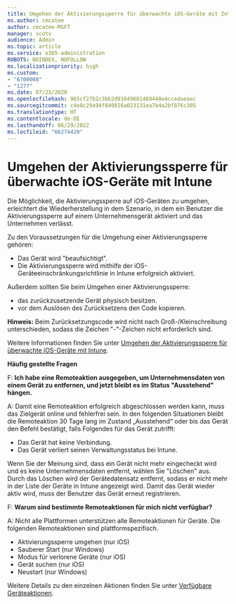 ```yaml
---
title: Umgehen der Aktivierungssperre für überwachte iOS-Geräte mit Intune
ms.author: cmcatee
author: cmcatee-MSFT
manager: scotv
audience: Admin
ms.topic: article
ms.service: o365-administration
ROBOTS: NOINDEX, NOFOLLOW
ms.localizationpriority: high
ms.custom:
- "6700008"
- "1277"
ms.date: 07/23/2020
ms.openlocfilehash: 965cf27b2c3bb2d91649881469448e4ccedaeaec
ms.sourcegitcommit: c4e8c29a94f840816a023131ea7b4a2bf876c305
ms.translationtype: HT
ms.contentlocale: de-DE
ms.lasthandoff: 06/29/2022
ms.locfileid: "66274420"
---
```

# <a name="bypass-activation-lock-on-supervised-ios-devices-with-intune"></a>Umgehen der Aktivierungssperre für überwachte iOS-Geräte mit Intune

Die Möglichkeit, die Aktivierungssperre auf iOS-Geräten zu umgehen, erleichtert die Wiederherstellung in dem Szenario, in dem ein Benutzer die Aktivierungssperre auf einem Unternehmensgerät aktiviert und das Unternehmen verlässt.

Zu den Voraussetzungen für die Umgehung einer Aktivierungssperre gehören:

- Das Gerät wird "beaufsichtigt".
- Die Aktivierungssperre wird mithilfe der iOS-Geräteeinschränkungsrichtlinie in Intune erfolgreich aktiviert.

Außerdem sollten Sie beim Umgehen einer Aktivierungssperre:

- das zurückzusetzende Gerät physisch besitzen.
- vor dem Auslösen des Zurücksetzens den Code kopieren.

**Hinweis:** Beim Zurücksetzungscode wird nicht nach Groß-/Kleinschreibung unterschieden, sodass die Zeichen "-"-Zeichen nicht erforderlich sind.

Weitere Informationen finden Sie unter [Umgehen der Aktivierungssperre für überwachte iOS-Geräte mit Intune](https://docs.microsoft.com/intune/device-activation-lock-bypass).

**Häufig gestellte Fragen**

F: **Ich habe eine Remoteaktion ausgegeben, um Unternehmensdaten von einem Gerät zu entfernen, und jetzt bleibt es im Status "Ausstehend" hängen.**

A: Damit eine Remoteaktion erfolgreich abgeschlossen werden kann, muss das Zielgerät online und fehlerfrei sein. In den folgenden Situationen bleibt die Remoteaktion 30 Tage lang im Zustand „Ausstehend“ oder bis das Gerät den Befehl bestätigt, falls Folgendes für das Gerät zutrifft:

- Das Gerät hat keine Verbindung.
- Das Gerät verliert seinen Verwaltungsstatus bei Intune.

Wenn Sie der Meinung sind, dass ein Gerät nicht mehr eingecheckt wird und es keine Unternehmensdaten entfernt, wählen Sie "Löschen" aus. Durch das Löschen wird der Gerätedatensatz entfernt, sodass er nicht mehr in der Liste der Geräte in Intune angezeigt wird. Damit das Gerät wieder aktiv wird, muss der Benutzer das Gerät erneut registrieren.

F: **Warum sind bestimmte Remoteaktionen für mich nicht verfügbar?**

A: Nicht alle Plattformen unterstützen alle Remoteaktionen für Geräte. Die folgenden Remoteaktionen sind plattformspezifisch.

- Aktivierungssperre umgehen (nur iOS)
- Sauberer Start (nur Windows)
- Modus für verlorene Geräte (nur iOS)
- Gerät suchen (nur iOS)
- Neustart (nur Windows)

Weitere Details zu den einzelnen Aktionen finden Sie unter [Verfügbare Geräteaktionen](https://docs.microsoft.com/intune/device-management#available-device-actions).